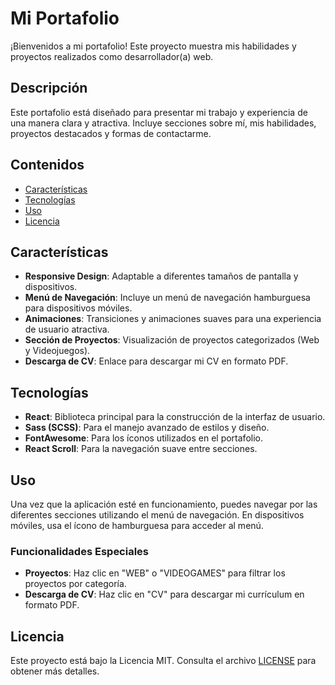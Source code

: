 # Mi Portafolio

¡Bienvenidos a mi portafolio! Este proyecto muestra mis habilidades y proyectos realizados como desarrollador(a) web.

## Descripción

Este portafolio está diseñado para presentar mi trabajo y experiencia de una manera clara y atractiva. Incluye secciones sobre mí, mis habilidades, proyectos destacados y formas de contactarme.

## Contenidos

- [Características](#características)
- [Tecnologías](#tecnologías)
- [Uso](#uso)
- [Licencia](#licencia)

## Características

- **Responsive Design**: Adaptable a diferentes tamaños de pantalla y dispositivos.
- **Menú de Navegación**: Incluye un menú de navegación hamburguesa para dispositivos móviles.
- **Animaciones**: Transiciones y animaciones suaves para una experiencia de usuario atractiva.
- **Sección de Proyectos**: Visualización de proyectos categorizados (Web y Videojuegos).
- **Descarga de CV**: Enlace para descargar mi CV en formato PDF.

## Tecnologías

- **React**: Biblioteca principal para la construcción de la interfaz de usuario.
- **Sass (SCSS)**: Para el manejo avanzado de estilos y diseño.
- **FontAwesome**: Para los íconos utilizados en el portafolio.
- **React Scroll**: Para la navegación suave entre secciones.


## Uso

Una vez que la aplicación esté en funcionamiento, puedes navegar por las diferentes secciones utilizando el menú de navegación. En dispositivos móviles, usa el ícono de hamburguesa para acceder al menú.

### Funcionalidades Especiales

- **Proyectos**: Haz clic en "WEB" o "VIDEOGAMES" para filtrar los proyectos por categoría.
- **Descarga de CV**: Haz clic en "CV" para descargar mi currículum en formato PDF.


## Licencia

Este proyecto está bajo la Licencia MIT. Consulta el archivo [LICENSE](LICENSE) para obtener más detalles.


